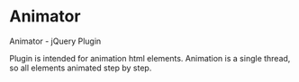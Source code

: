 Animator
========

Animator - jQuery Plugin

Plugin is intended for animation html elements. Animation is a single thread, so all elements animated step by step.
